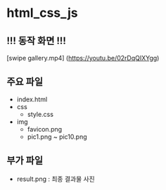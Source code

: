 # html_css_js

## !!! 동작 화면 !!!
[swipe gallery.mp4] (https://youtu.be/02rDqQIXYgg)

## 주요 파일
- index.html
- css
  - style.css
- img
  - favicon.png
  - pic1.png ~ pic10.png

## 부가 파일
- result.png : 최종 결과물 사진

